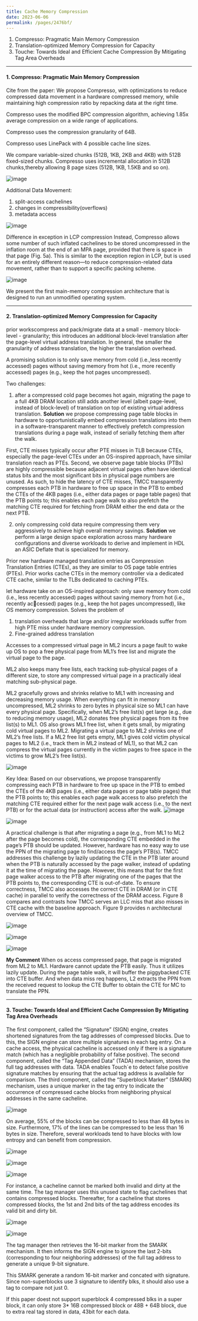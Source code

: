 ```yaml
---
title: Cache Memory Compression
date: 2023-06-06 
permalink: /pages/2476bf/
---
```


1. Compresso: Pragmatic Main Memory Compression
2. Translation-optimized Memory Compression for Capacity
3. Touche: Towards Ideal and Efficient Cache Compression By Mitigating Tag Area Overheads

---
#### 1. Compresso: Pragmatic Main Memory Compression

Cite from the paper:
We propose Compresso, with optimizations to reduce compressed data movement in a hardware compressed memory, while maintaining high compression ratio by repacking data at the right time.

Compresso uses the modified BPC compression algorithm, achieving 1.85x average compression on a wide range of applications.

Compresso uses the compression granularity of 64B.

Compresso uses LinePack with 4 possible cache line sizes.

We compare variable-sized chunks (512B, 1KB, 2KB and 4KB) with 512B fixed-sized chunks. Compresso uses incremental allocation in 512B chunks,thereby allowing 8 page sizes (512B, 1KB, 1.5KB and so on).

![image](https://github.com/hitqshao/qishao-notes/assets/23403286/d8d83212-ff2b-4f84-85c1-454255ee5e98)

Additional Data Movement:
1. split-access cachelines
2. changes in compressibility(overflows)
3. metadata access

![image](https://github.com/hitqshao/qishao-notes/assets/23403286/d04d18a4-5678-428c-a2cf-d1bc43ca2f3f)

Difference in exception in LCP compression
Instead, Compresso allows some number of such inflated cachelines to be stored uncompressed in the inflation room at the end of an MPA page, provided that there is space in that page (Fig. 5a). This is similar to the
exception region in LCP, but is used for an entirely different reason—to reduce compression-related data movement, rather than to support a specific packing scheme.

![image](https://github.com/hitqshao/qishao-notes/assets/23403286/c97e0467-88e3-43a9-b25f-3d43477744d5)

We present the first main-memory compression architecture that is designed to run an unmodified operating system.

---
#### 2. Translation-optimized Memory Compression for Capacity

prior workscompress and pack/migrate data at a small - memory block-level - granularity; this introduces an additional block-level translation after the page-level virtual address translation. In general, the smaller the granularity of address translation, the higher the translation overhead.

A promising solution is to only save memory from cold (i.e.,less recently accessed) pages without saving memory from hot (i.e., more recently accessed) pages (e.g., keep the hot pages
uncompressed).

Two challenges:
1. after a compressed cold page becomes hot again, migrating the page to a full 4KB DRAM location still adds another level (albeit page-level, instead of block-level) of translation on top of existing virtual address translation.
**Solution**
we propose compressing page table blocks in hardware to opportunistically embed compression translations into them in a software-transparent manner to effectively prefetch compression translations during a page walk, instead of serially fetching them after the walk.

First, CTE misses typically occur after PTE misses in TLB because CTEs, especially the page-level CTEs under an OS-inspired approach, have similar translation reach as PTEs.
Second, we observe page table blocks (PTBs) are highly compressible because adjacent virtual pages often have identical status bits and the most significant bits in physical page numbers are unused. 
As such, to hide the latency of CTE misses, TMCC transparently compresses each PTB in hardware to free up space in the PTB to embed the CTEs of the 4KB pages (i.e., either data pages or page table pages) that the PTB points to; this enables each page walk to also prefetch the matching CTE required for fetching from DRAM either the end data or the next PTB.

2. only compressing cold data require compressing them very aggressively to achieve high overall memory savings.
**Solution**
we perform a large design space exploration across many hardware configurations and diverse workloads to derive and implement in HDL an ASIC Deflate that is specialized for memory.


Prior new hardware managed translation entries as Compression Translation Entries (CTEs), as they are similar to OS page table entries (PTEs). Prior works cache CTEs in the memory controller via a dedicated CTE cache, similar to the TLBs dedicated to caching PTEs.

let hardware take on an OS-inspired approach: only save memory from cold (i.e., less recently accessed) pages without saving memory from hot (i.e., recently accessed) pages (e.g., keep the hot pages uncompressed), like OS memory compression.
Solves the problem of 
1) translation overheads that large and/or irregular workloads suffer from high PTE miss under hardware memory compression.
2) Fine-grained address translation

Accesses to a compressed virtual page in ML2 incurs a page fault to wake up OS to pop a free physical page from ML1’s free list and migrate the virtual page to the page.

ML2 also keeps many free lists, each tracking sub-physical pages of a different size, to store any compressed virtual page in a practically ideal matching sub-physical page.

ML2 gracefully grows and shrinks relative to ML1 with increasing and decreasing memory usage. When everything can fit in memory uncompressed, ML2 shrinks to zero bytes in physical size so ML1 can have every physical page. Specifically, when ML2’s free list(s) get large (e.g., due to reducing memory usage), ML2 donates free physical pages from its free list(s) to ML1.
OS also grows ML1 free list, when it gets small, by migrating cold virtual pages to ML2.
Migrating a virtual page to ML2 shrinks one of ML2’s free lists. If a ML2 free list gets empty, ML1 gives cold victim physical pages to ML2 (i.e., track them in ML2 instead of ML1), so that ML2 can compress the virtual pages currently in the victim pages to free space in the victims to grow ML2’s free list(s).

![image](https://github.com/hitqshao/qishao-notes/assets/23403286/a8a3f90b-4334-4d5b-a7ad-3a158b9f0966)

Key Idea: Based on our observations, we propose transparently compressing each PTB in hardware to free up space in the PTB to embed the CTEs of the 4KB pages (i.e., either data pages or page table pages) that the PTB points to; this enables each page walk access to also prefetch the matching CTE required either for the next page walk access (i.e., to the next PTB) or for the actual data (or instruction) access after the walk.
![image](https://github.com/hitqshao/qishao-notes/assets/23403286/58f6c74a-d910-4c85-9811-2f74a15aec07)

![image](https://github.com/hitqshao/qishao-notes/assets/23403286/744c2c42-6a02-42df-8d19-ccd707abe9ad)


A practical challenge is that after migrating a page (e.g., from ML1 to ML2 after the page becomes cold), the corresponding CTE embedded in the page’s PTB should be updated. However, hardware has no easy way to use the PPN of the migrating page to find/access the page’s PTB(s).
TMCC addresses this challenge by lazily updating the CTE in the PTB later around when the PTB is naturally accessed by the page walker, instead of updating it at the time of migrating the page. 
However, this means that for the first page walker access to the PTB after migrating one of the pages that the PTB points to, the corresponding CTE is out-of-date.
To ensure correctness, TMCC also accesses the correct CTE in DRAM (or in CTE cache) in parallel to verify the correctness of the DRAM access. 
Figure 8 compares and contrasts how TMCC serves an LLC miss that also misses in CTE cache with the baseline approach.
Figure 9 provides n architectural overview of TMCC.

![image](https://github.com/hitqshao/qishao-notes/assets/23403286/d351dbe2-dc03-4069-8977-0c17dc3300e0)

![image](https://github.com/hitqshao/qishao-notes/assets/23403286/60eeac47-a9c5-4589-8ecb-e23578097575)

![image](https://github.com/hitqshao/qishao-notes/assets/23403286/6c31c55f-6120-42fe-882a-a707129eadcf)

**My Comment**
When os access compressed page, that page is migrated from ML2 to ML1. Hardware cannot update the PTB easily. Thus it utilizes lazily update. 
During the page table walk, it will buffer the piggybacked CTE into CTE buffer. And when data miss req happens,  L2 extracts the PPN from the received request to lookup the CTE Buffer to obtain the CTE for MC to translate the PPN.

---
#### 3. Touche: Towards Ideal and Efficient Cache Compression By Mitigating Tag Area Overheads

The first component, called the “Signature” (SIGN) engine, creates shortened signatures from the tag addresses of compressed blocks. Due to this, the SIGN engine can store multiple signatures in each tag entry. On a cache access, the physical cacheline is accessed only if there is a signature match (which has a negligible probability of false positive).
The second component, called the “Tag Appended Data” (TADA) mechanism, stores the full tag addresses with data. TADA enables Touch´e to detect false positive signature matches by ensuring that the actual tag address is available for comparison. 
The third component, called the “Superblock Marker” (SMARK) mechanism, uses a unique marker in the tag entry to indicate the occurrence of compressed cache blocks from neighboring physical addresses in the same cacheline.

![image](https://github.com/hitqshao/qishao-notes/assets/23403286/c359f253-63dd-4354-8a41-4fb91975d2a9)

On average, 55% of the blocks can be compressed to less than 48 bytes in size. Furthermore, 17% of the lines can be compressed to be less than 16 bytes in size. Therefore, several workloads tend to have blocks with low entropy and can benefit from compression.

![image](https://github.com/hitqshao/qishao-notes/assets/23403286/3f38d55a-e469-41f7-b102-f06d63432298)

![image](https://github.com/hitqshao/qishao-notes/assets/23403286/7b258b8a-8488-4b8b-b009-bd3c8e17bc51)

![image](https://github.com/hitqshao/qishao-notes/assets/23403286/3e2a0253-22ba-4ae0-8a60-bc14179c1b52)

For instance, a cacheline cannot be marked both invalid and dirty at the same time. The tag manager uses this unused state to flag cachelines that contains compressed blocks. Thereafter, for a cacheline that stores compressed blocks, the 1st and 2nd bits of the tag address encodes its valid bit and dirty bit.

![image](https://github.com/hitqshao/qishao-notes/assets/23403286/e3b82585-7f61-44ef-b7b7-c19bc021a522)

![image](https://github.com/hitqshao/qishao-notes/assets/23403286/ef49a85e-7589-4d5d-a6d2-f01167d19fbe)

The tag manager then retrieves the 16-bit marker from the SMARK mechanism. It then informs the SIGN engine to ignore the last 2-bits (corresponding to four neighboring addresses) of the full tag address to generate a unique 9-bit signature.

This SMARK generate a random 16-bit marker and concated with signature. Since non-superblocks use 3 signature to identify blks, it should also use a tag to compare not just 0.

If this paper doest not support superblock 4 compressed blks in a super block, it can only store 3* 16B compressed block or 48B + 64B block, due to extra real tag stored in data, 43bit for each data.





